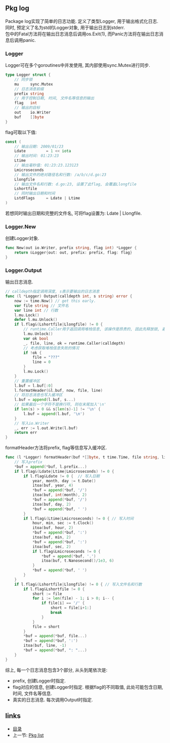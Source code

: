 Pkg log
----

Package log实现了简单的日志功能. 定义了类型Logger, 用于输出格式化日志.  
同时, 预定义了名为std的Logger对象, 用于输出日志到stderr.  
包中的Fatal方法将在输出日志消息后调用os.Exit(1), 而Panic方法将在输出日志消息后调用panic.

### Logger
Logger可在多个goroutines中并发使用, 其内部使用sync.Mutex进行同步.
```go
type Logger struct {
	// 同步锁
	mu     sync.Mutex
	// 日志消息前缀
	prefix string
	// 用于控制日期, 时间, 文件名等信息的输出
	flag   int
	// 输出的目标
	out    io.Writer
	buf    []byte
}
```
flag可取以下值:
```go
const (
	// 输出日期: 2009/01/23
	Ldate         = 1 << iota
	// 输出时间: 01:23:23
	Ltime
	// 输出毫秒值: 01:23:23.123123
	Lmicroseconds
	// 输出文件的绝对路径名和行数: /a/b/c/d.go:23
	Llongfile
	// 输出文件名和行数: d.go:23, 设置了此flag, 会覆盖Llongfile
	Lshortfile
	// 同时输出日期和时间
	LstdFlags     = Ldate | Ltime
)
```
若想同时输出日期和完整的文件名, 可将flag设置为: Ldate | Llongfile.

### Logger.New
创建Logger对象.
```go
func New(out io.Writer, prefix string, flag int) *Logger {
	return &Logger{out: out, prefix: prefix, flag: flag}
}
```

### Logger.Output
输出日志消息.
```go
// calldepth指定调用深度, s表示要输出的日志消息
func (l *Logger) Output(calldepth int, s string) error {
	now := time.Now() // get this early.
	var file string // 文件名
	var line int // 行数
	l.mu.Lock()
	defer l.mu.Unlock()
	if l.flag&(Lshortfile|Llongfile) != 0 {
		// runtime.Caller用于返回调用堆栈信息, 该操作是昂贵的, 因此先释放锁, 避免阻塞其他goroutine的日志输出
		l.mu.Unlock()
		var ok bool
		_, file, line, ok = runtime.Caller(calldepth)
		// 考虑获取堆栈信息失败的情况
		if !ok {
			file = "???"
			line = 0
		}
		l.mu.Lock()
	}
	// 重置缓冲区
	l.buf = l.buf[:0]
	l.formatHeader(&l.buf, now, file, line)
	// 将日志消息也写入缓冲区
	l.buf = append(l.buf, s...)
	// 如果最后一个字符不是换行符, 则在末尾加入'\n'
	if len(s) > 0 && s[len(s)-1] != '\n' {
		l.buf = append(l.buf, '\n')
	}
	// 写入io.Writer
	_, err := l.out.Write(l.buf)
	return err
}
```
formatHeader方法将prefix, flag等信息写入缓冲区.
```go
func (l *Logger) formatHeader(buf *[]byte, t time.Time, file string, line int) {
	// 写入prefix
	*buf = append(*buf, l.prefix...)
	if l.flag&(Ldate|Ltime|Lmicroseconds) != 0 {
		if l.flag&Ldate != 0 {	// 写入日期
			year, month, day := t.Date()
			itoa(buf, year, 4)
			*buf = append(*buf, '/')
			itoa(buf, int(month), 2)
			*buf = append(*buf, '/')
			itoa(buf, day, 2)
			*buf = append(*buf, ' ')
		}
		if l.flag&(Ltime|Lmicroseconds) != 0 { // 写入时间
			hour, min, sec := t.Clock()
			itoa(buf, hour, 2)
			*buf = append(*buf, ':')
			itoa(buf, min, 2)
			*buf = append(*buf, ':')
			itoa(buf, sec, 2)
			if l.flag&Lmicroseconds != 0 {
				*buf = append(*buf, '.')
				itoa(buf, t.Nanosecond()/1e3, 6)
			}
			*buf = append(*buf, ' ')
		}
	}
	if l.flag&(Lshortfile|Llongfile) != 0 {	// 写入文件名和行数
		if l.flag&Lshortfile != 0 {
			short := file
			for i := len(file) - 1; i > 0; i-- {
				if file[i] == '/' {
					short = file[i+1:]
					break
				}
			}
			file = short
		}
		*buf = append(*buf, file...)
		*buf = append(*buf, ':')
		itoa(buf, line, -1)
		*buf = append(*buf, ": "...)
	}
}
```
综上, 每一个日志消息包含3个部分, 从头到尾依次是: 
+ prefix, 创建Logger时指定.
+ flag对应的信息, 创建Logger时指定. 根据flag的不同取值, 此处可能包含日期, 时间, 文件名等信息.
+ 真实的日志消息. 每次调用Output时指定.














links
-----
+ [目录](../golang)
+ 上一节: [Pkg list](Pkg-list.md)
